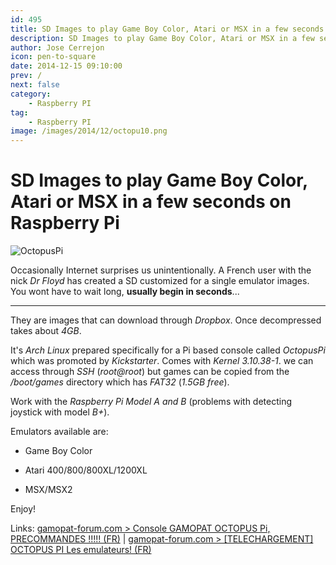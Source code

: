 ```yaml
---
id: 495
title: SD Images to play Game Boy Color, Atari or MSX in a few seconds on Raspberry Pi
description: SD Images to play Game Boy Color, Atari or MSX in a few seconds on Raspberry Pi
author: Jose Cerrejon
icon: pen-to-square
date: 2014-12-15 09:10:00
prev: /
next: false
category:
    - Raspberry PI
tag:
    - Raspberry PI
image: /images/2014/12/octopu10.png
---
```


# SD Images to play Game Boy Color, Atari or MSX in a few seconds on Raspberry Pi

![OctopusPi](/images/2014/12/octopu10.png)

Occasionally Internet surprises us unintentionally. A French user with the nick _Dr Floyd_ has created a SD customized for a single emulator images. You wont have to wait long, **usually begin in seconds**...

---

They are images that can download through _Dropbox_. Once decompressed takes about _4GB_.

It's _Arch Linux_ prepared specifically for a Pi based console called _OctopusPi_ which was promoted by _Kickstarter_. Comes with _Kernel 3.10.38-1_. we can access through _SSH_ (_root@root_) but games can be copied from the _/boot/games_ directory which has _FAT32_ (_1.5GB free_).

Work with the _Raspberry Pi Model A and B_ (problems with detecting joystick with model _B+_).

Emulators available are:

-   Game Boy Color

-   Atari 400/800/800XL/1200XL

-   MSX/MSX2

Enjoy!

Links: [gamopat-forum.com > Console GAMOPAT OCTOPUS Pi, PRECOMMANDES !!!!! (FR)](https://www.gamopat-forum.com/t71701-console-gamopat-octopus-pi-precommandes) | [gamopat-forum.com > [TELECHARGEMENT] OCTOPUS PI Les emulateurs! (FR)](https://www.gamopat-forum.com/t74221-telechargement-octopus-pi-les-emulateurs)
